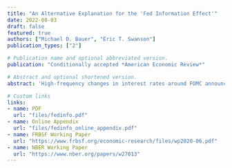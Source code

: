 ```yaml
---
title: "An Alternative Explanation for the 'Fed Information Effect'"
date: 2022-08-03
draft: false
featured: true
authors: ["Michael D. Bauer", "Eric T. Swanson"]
publication_types: ["2"]

# Publication name and optional abbreviated version.
publication: "Conditionally accepted *American Economic Review*"

# Abstract and optional shortened version.
abstract: 'High-frequency changes in interest rates around FOMC announcements are a standard method of measuring monetary policy shocks.  However, some recent studies have documented puzzling effects of these shocks on private-sector forecasts of GDP, unemployment, or inflation that are opposite in sign to what standard macroeconomic models would predict. This evidence has been viewed as supportive of a "Fed information effect" channel of monetary policy, whereby an FOMC tightening (easing) communicates that the economy is stronger (weaker) than the public had expected.  We show that these empirical results are also consistent with a "Fed response to news" channel, in which incoming, publicly available economic news causes *both* the Fed to change monetary policy *and* the private sector to revise its forecasts.  We provide substantial new evidence that distinguishes between these two channels and strongly favors the latter; for example, (i) regressions that include the previously omitted public economic news, (ii) a new survey that we conduct of Blue Chip forecasters, and (iii) high-frequency financial market responses to FOMC announcements all suggest that the Fed and private sector are simply responding to the same public news, with relatively little role for a "Fed information effect".'

# Custom links
links:
- name: PDF
  url: "files/fedinfo.pdf"
- name: Online Appendix
  url: "files/fedinfo_online_appendix.pdf"
- name: FRBSF Working Paper
  url: "https://www.frbsf.org/economic-research/files/wp2020-06.pdf"
- name: NBER Working Paper
  url: "https://www.nber.org/papers/w27013"
---
```


